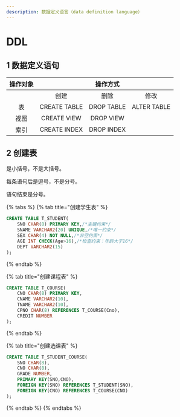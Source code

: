 ```yaml
---
description: 数据定义语言（data definition language）
---
```


# DDL

## 1 数据定义语句

| 操作对象 |  | 操作方式 |  |
| :---: | :---: | :---: | :---: |
|  | 创建 | 删除 | 修改 |
| 表 | CREATE TABLE | DROP TABLE | ALTER TABLE |
| 视图 | CREATE VIEW | DROP VIEW |  |
| 索引 | CREATE INDEX | DROP INDEX |  |

## 2 创建表

是小括号，不是大括号。

每条语句后是逗号，不是分号。

语句结束是分号。

{% tabs %}
{% tab title="创建学生表" %}
```sql
CREATE TABLE T_STUDENT(
    SNO CHAR(8) PRIMARY KEY,/*主键约束*/
    SNAME VARCHAR2(20) UNIQUE,/*唯一约束*/
    SEX CHAR(4) NOT NULL,/*非空约束*/
    AGE INT CHECK(Age>16),/*检查约束：年龄大于16*/
    DEPT VARCHAR2(15)
);
```
{% endtab %}

{% tab title="创建课程表" %}
```sql
CREATE TABLE T_COURSE(
    CNO CHAR(8) PRIMARY KEY,
    CNAME VARCHAR2(10),
    TNAME VARCHAR2(10),
    CPNO CHAR(8) REFERENCES T_COURSE(Cno),
    CREDIT NUMBER
);
```
{% endtab %}

{% tab title="创建选课表" %}
```sql
CREATE TABLE T_STUDENT_COURSE(
    SNO CHAR(8),
    CNO CHAR(8),
    GRADE NUMBER,
    PRIMARY KEY(SNO,CNO),
    FOREIGN KEY(SNO) REFERENCES T_STUDENT(SNO),
    FOREIGN KEY(CNO) REFERENCES T_COURSE(CNO)
);
```
{% endtab %}
{% endtabs %}



